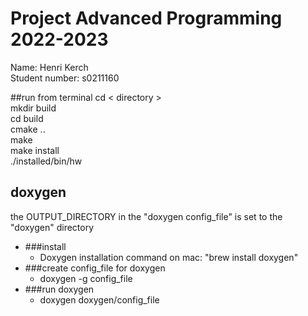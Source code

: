 Project Advanced Programming 2022-2023
=======================================

Name: Henri Kerch  
Student number: s0211160

##run from terminal
cd < directory >  
mkdir build  
cd build  
cmake ..  
make  
make install  
./installed/bin/hw  

## doxygen
the OUTPUT_DIRECTORY in the "doxygen config_file" is set to the "doxygen" directory
* ###install
  * Doxygen installation command on mac: "brew install doxygen"
* ###create config_file for doxygen
  * doxygen -g config_file
* ###run doxygen
  * doxygen doxygen/config_file
